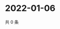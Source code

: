 # 2022-01-06

共 0 条

<!-- BEGIN WEIBO -->
<!-- 最后更新时间 Thu Jan 06 2022 22:11:10 GMT+0800 (China Standard Time) -->

<!-- END WEIBO -->
